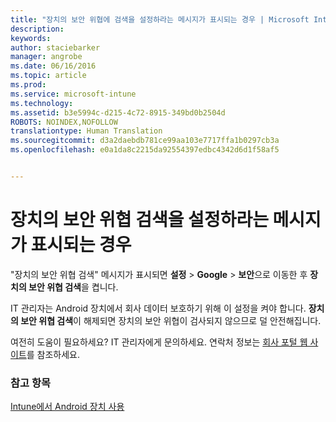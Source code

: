 ```yaml
---
title: "장치의 보안 위협에 검색을 설정하라는 메시지가 표시되는 경우 | Microsoft Intune"
description: 
keywords: 
author: staciebarker
manager: angrobe
ms.date: 06/16/2016
ms.topic: article
ms.prod: 
ms.service: microsoft-intune
ms.technology: 
ms.assetid: b3e5994c-d215-4c72-8915-349bd0b2504d
ROBOTS: NOINDEX,NOFOLLOW
translationtype: Human Translation
ms.sourcegitcommit: d3a2daebdb781ce99aa103e7717ffa1b0297cb3a
ms.openlocfilehash: e0a1da8c2215da92554397edbc4342d6d1f58af5


---
```


# 장치의 보안 위협 검색을 설정하라는 메시지가 표시되는 경우

 "장치의 보안 위협 검색" 메시지가 표시되면 **설정** > **Google** > **보안**으로 이동한 후 **장치의 보안 위협 검색**을 켭니다.

IT 관리자는 Android 장치에서 회사 데이터 보호하기 위해 이 설정을 켜야 합니다. **장치의 보안 위협 검색**이 해제되면 장치의 보안 위협이 검사되지 않으므로 덜 안전해집니다.

여전히 도움이 필요하세요? IT 관리자에게 문의하세요. 연락처 정보는 [회사 포털 웹 사이트](http://portal.manage.microsoft.com)를 참조하세요.

### 참고 항목
[Intune에서 Android 장치 사용](using-your-android-device-with-intune.md)



<!--HONumber=Aug16_HO4-->


